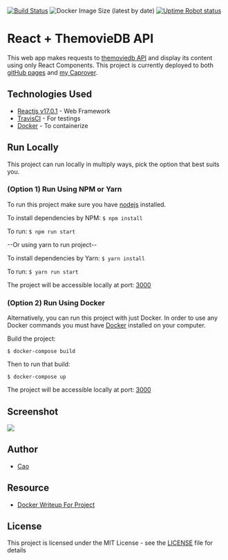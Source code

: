 [![Build Status](https://travis-ci.com/caocmai/react-themoviedb.svg?branch=main)](https://travis-ci.org/caocmai/react-themoviedb)
![Docker Image Size (latest by date)](https://img.shields.io/docker/image-size/caocmai/react-themoviedb)
[![Uptime Robot status](https://img.shields.io/uptimerobot/status/m779426128-6b6e81ed8dc987db17d4cad2.svg)](https://stats.uptimerobot.com/5VRgVS0oq2)


# React + ThemovieDB API 
This web app makes requests to [themoviedb API](https://developers.themoviedb.org/3/getting-started/introduction) and display its content using only React Components. This project is currently deployed to both [gitHub pages](https://caocmai.github.io/react-themoviedb) and [my Caprover](https://caothemoviedb.dev.caomai.live/#/).

## Technologies Used
- [Reactjs v17.0.1](https://reactjs.org/) - Web Framework
- [TravisCI](https://travis-ci.com/) - For testings
- [Docker](https://www.docker.com/) - To containerize

## Run Locally
This project can run locally in multiply ways, pick the option that best suits you.

### (Option 1) Run Using NPM or Yarn
To run this project make sure you have [nodejs](https://nodejs.org/en/) installed. 

To install dependencies by NPM: ```$ npm install```

To run: ```$ npm run start```

--Or using yarn to run project--

To install dependencies by Yarn: ```$ yarn install```

To run: ```$ yarn run start```

The project will be accessible locally at port: [3000](http://localhost:3000/)

### (Option 2) Run Using Docker
Alternatively, you can run this project with just Docker. In order to use any Docker commands you must have [Docker](https://www.docker.com/) installed on your computer.

Build the project:

```$ docker-compose build```

Then to run that build:

```$ docker-compose up```

The project will be accessible locally at port: [3000](http://localhost:3000/)

## Screenshot
![](screenshots/screenshot2.png)

## Author
- [Cao](https://www.makeschool.com/portfolio/cao-mai)

## Resource
- [Docker Writeup For Project](https://medium.com/@cao.mai/dockerizing-a-react-project-6a4aa35dd1ee)

## License
This project is licensed under the MIT License - see the [LICENSE](LICENSE) file for details
